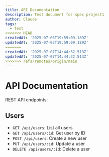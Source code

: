 ```yaml
---
title: API Documentation
description: Test document for spec project1
author: Claude
tags:
  - test
<<<<<<< HEAD
createdAt: '2025-07-03T19:59:09.189Z'
updatedAt: '2025-07-03T19:59:09.189Z'
=======
createdAt: '2025-07-07T14:44:32.513Z'
updatedAt: '2025-07-07T14:44:32.513Z'
>>>>>>> refs/remotes/origin/main
---
```

# API Documentation

REST API endpoints:

## Users

- `GET /api/users`: List all users
- `GET /api/users/:id`: Get user by ID
- `POST /api/users`: Create a new user
- `PUT /api/users/:id`: Update a user
- `DELETE /api/users/:id`: Delete a user
